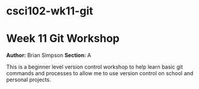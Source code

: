 # csci102-wk11-git

# Week 11 Git Workshop
**Author:** Brian Simpson
**Section:** A

This is a beginner level version control workshop to help learn basic git commands and processes to allow me to use version control on school and personal projects.